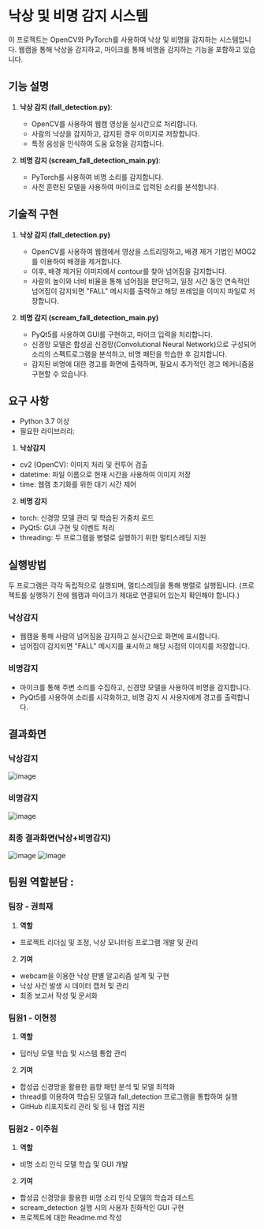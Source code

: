 # 낙상 및 비명 감지 시스템

이 프로젝트는 OpenCV와 PyTorch를 사용하여 낙상 및 비명을 감지하는 시스템입니다. 웹캠을 통해 낙상을 감지하고, 마이크를 통해 비명을 감지하는 기능을 포함하고 있습니다.

## 기능 설명

1. **낙상 감지 (fall_detection.py)**:
   - OpenCV를 사용하여 웹캠 영상을 실시간으로 처리합니다.
   - 사람의 낙상을 감지하고, 감지된 경우 이미지로 저장합니다.
   - 특정 음성을 인식하여 도움 요청을 감지합니다.

2. **비명 감지 (scream_fall_detection_main.py)**:
   - PyTorch를 사용하여 비명 소리를 감지합니다.
   - 사전 훈련된 모델을 사용하여 마이크로 입력된 소리를 분석합니다.


## 기술적 구현

1. **낙상 감지 (fall_detection.py)**
   - OpenCV를 사용하여 웹캠에서 영상을 스트리밍하고, 배경 제거 기법인 MOG2를 이용하여 배경을 제거합니다.
   - 이후, 배경 제거된 이미지에서 contour를 찾아 넘어짐을 감지합니다.
   - 사람의 높이와 너비 비율을 통해 넘어짐을 판단하고, 일정 시간 동안 연속적인 넘어짐이 감지되면 "FALL" 메시지를 출력하고
     해당 프레임을 이미지 파일로 저장합니다.

2. **비명 감지 (scream_fall_detection_main.py)**
   - PyQt5를 사용하여 GUI를 구현하고, 마이크 입력을 처리합니다.
   - 신경망 모델은 합성곱 신경망(Convolutional Neural Network)으로 구성되어 소리의 스펙트로그램을 분석하고,
     비명 패턴을 학습한 후 감지합니다.
   - 감지된 비명에 대한 경고를 화면에 출력하며, 필요시 추가적인 경고 메커니즘을 구현할 수 있습니다.

   
## 요구 사항
- Python 3.7 이상
- 필요한 라이브러리:

1. **낙상감지**
  - cv2 (OpenCV): 이미지 처리 및 컨투어 검출
  - datetime: 파일 이름으로 현재 시간을 사용하여 이미지 저장
  - time: 웹캠 초기화를 위한 대기 시간 제어

2. **비명 감지**
  - torch: 신경망 모델 관리 및 학습된 가중치 로드
  - PyQt5: GUI 구현 및 이벤트 처리
  - threading: 두 프로그램을 병렬로 실행하기 위한 멀티스레딩 지원


## 실행방법
두 프로그램은 각각 독립적으로 실행되며, 멀티스레딩을 통해 병렬로 실행됩니다.
(프로젝트를 실행하기 전에 웹캠과 마이크가 제대로 연결되어 있는지 확인해야 합니다.)
### 낙상감지
-  웹캠을 통해 사람의 넘어짐을 감지하고 실시간으로 화면에 표시합니다.
-  넘어짐이 감지되면 "FALL" 메시지를 표시하고 해당 시점의 이미지를 저장합니다.
### 비명감지
- 마이크를 통해 주변 소리를 수집하고, 신경망 모델을 사용하여 비명을 감지합니다.
- PyQt5를 사용하여 소리를 시각화하고, 비명 감지 시 사용자에게 경고를 출력합니다.

## 결과화면
### 낙상감지
![image](https://github.com/hyhy-j/opensource_final/assets/141477787/d5feea9c-6d92-49ef-8d3b-a035bef0b843)
### 비명감지
![image](https://github.com/hyhy-j/opensource_final/assets/141477787/46fe5e55-cdc3-4c20-a89c-79d349adeba1)

### 최종 결과화면(낙상+비명감지)
![image](https://github.com/hyhy-j/opensource_final/assets/141477787/8b4022f9-5710-4e48-963d-b8e01ee93158)
![image](https://github.com/hyhy-j/opensource_final/assets/141477787/1688cf9e-89fc-46dc-9f4a-e616ada516e1)


## 팀원 역할분담 :

### 팀장 - 권희재
1. **역할**
 - 프로젝트 리더십 및 조정, 낙상 모니터링 프로그램 개발 및 관리
2. **기여**
- webcam을 이용한 낙상 판별 알고리즘 설계 및 구현
- 낙상 사건 발생 시 데이터 캡처 및 관리 
- 최종 보고서 작성 및 문서화
  
### 팀원1 - 이현정
1. **역할**
 - 딥러닝 모델 학습 및 시스템 통합 관리
2. **기여**
 - 합성곱 신경망을 활용한 음향 패턴 분석 및 모델 최적화 
 - thread를 이용하여 학습된 모델과 fall_detection 프로그램을 통합하여 실행
 - GitHub 리포지토리 관리 및 팀 내 협업 지원
   
### 팀원2 - 이주원
1. **역할**
 - 비명 소리 인식 모델 학습 및 GUI 개발
2. **기여**
 - 합성곱 신경망을 활용한 비명 소리 인식 모델의 학습과 테스트
 - scream_detection 실행 시의 사용자 친화적인 GUI 구현
 - 프로젝트에 대한 Readme.md 작성
